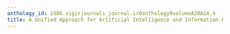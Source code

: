 ```yaml
---
anthology_id: 1986.sigirjournals_journal-ir0anthology0volumeA20A14.4
title: A Unified Approach for Artificial Intelligence and Information Retrieval
---
```

